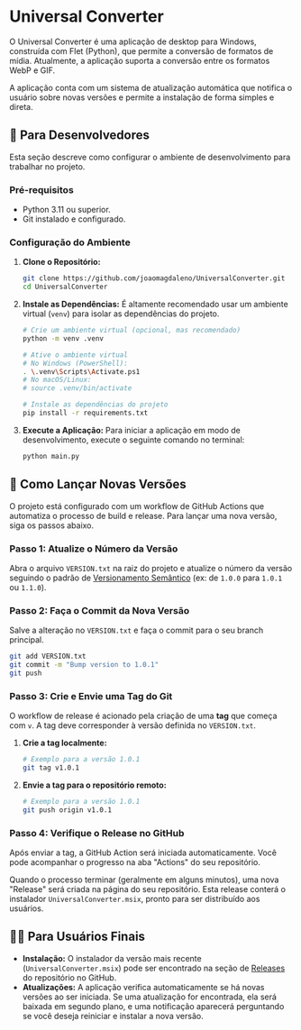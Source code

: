 # Universal Converter

O Universal Converter é uma aplicação de desktop para Windows, construída com Flet (Python), que permite a conversão de formatos de mídia. Atualmente, a aplicação suporta a conversão entre os formatos WebP e GIF.

A aplicação conta com um sistema de atualização automática que notifica o usuário sobre novas versões e permite a instalação de forma simples e direta.

## 📝 Para Desenvolvedores

Esta seção descreve como configurar o ambiente de desenvolvimento para trabalhar no projeto.

### Pré-requisitos

-   Python 3.11 ou superior.
-   Git instalado e configurado.

### Configuração do Ambiente

1.  **Clone o Repositório:**
    ```bash
    git clone https://github.com/joaomagdaleno/UniversalConverter.git
    cd UniversalConverter
    ```

2.  **Instale as Dependências:**
    É altamente recomendado usar um ambiente virtual (`venv`) para isolar as dependências do projeto.
    ```bash
    # Crie um ambiente virtual (opcional, mas recomendado)
    python -m venv .venv

    # Ative o ambiente virtual
    # No Windows (PowerShell):
    . \.venv\Scripts\Activate.ps1
    # No macOS/Linux:
    # source .venv/bin/activate

    # Instale as dependências do projeto
    pip install -r requirements.txt
    ```

3.  **Execute a Aplicação:**
    Para iniciar a aplicação em modo de desenvolvimento, execute o seguinte comando no terminal:
    ```bash
    python main.py
    ```

## 🚀 Como Lançar Novas Versões

O projeto está configurado com um workflow de GitHub Actions que automatiza o processo de build e release. Para lançar uma nova versão, siga os passos abaixo.

### Passo 1: Atualize o Número da Versão

Abra o arquivo `VERSION.txt` na raiz do projeto e atualize o número da versão seguindo o padrão de [Versionamento Semântico](https://semver.org/lang/pt-BR/) (ex: de `1.0.0` para `1.0.1` ou `1.1.0`).

### Passo 2: Faça o Commit da Nova Versão

Salve a alteração no `VERSION.txt` e faça o commit para o seu branch principal.
```bash
git add VERSION.txt
git commit -m "Bump version to 1.0.1"
git push
```

### Passo 3: Crie e Envie uma Tag do Git

O workflow de release é acionado pela criação de uma **tag** que começa com `v`. A tag deve corresponder à versão definida no `VERSION.txt`.

1.  **Crie a tag localmente:**
    ```bash
    # Exemplo para a versão 1.0.1
    git tag v1.0.1
    ```

2.  **Envie a tag para o repositório remoto:**
    ```bash
    # Exemplo para a versão 1.0.1
    git push origin v1.0.1
    ```

### Passo 4: Verifique o Release no GitHub

Após enviar a tag, a GitHub Action será iniciada automaticamente. Você pode acompanhar o progresso na aba "Actions" do seu repositório.

Quando o processo terminar (geralmente em alguns minutos), uma nova "Release" será criada na página do seu repositório. Esta release conterá o instalador `UniversalConverter.msix`, pronto para ser distribuído aos usuários.

## 👨‍💻 Para Usuários Finais

-   **Instalação:** O instalador da versão mais recente (`UniversalConverter.msix`) pode ser encontrado na seção de [Releases](https://github.com/joaomagdaleno/UniversalConverter/releases) do repositório no GitHub.
-   **Atualizações:** A aplicação verifica automaticamente se há novas versões ao ser iniciada. Se uma atualização for encontrada, ela será baixada em segundo plano, e uma notificação aparecerá perguntando se você deseja reiniciar e instalar a nova versão.
